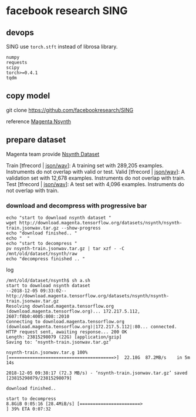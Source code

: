 
# facebook research SING

## devops 

SING use `torch.stft` instead of librosa library. 
```
numpy
requests
scipy
torch>=0.4.1
tqdm
```

## copy model 
git clone https://github.com/facebookresearch/SING

reference [Magenta Nsynth](https://github.com/tensorflow/magenta/tree/master/magenta/models/nsynth) 



## prepare dataset 

Magenta team provide [Nsynth Dataset](https://magenta.tensorflow.org/datasets/nsynth) 

Train [tfrecord | [json/wav](http://download.magenta.tensorflow.org/datasets/nsynth/nsynth-train.jsonwav.tar.gz)]: A training set with 289,205 examples. Instruments do not overlap with valid or test.
Valid [tfrecord | [json/wav](http://download.magenta.tensorflow.org/datasets/nsynth/nsynth-valid.jsonwav.tar.gz)]: A validation set with 12,678 examples. Instruments do not overlap with train.
Test [tfrecord | [json/wav](http://download.magenta.tensorflow.org/datasets/nsynth/nsynth-test.jsonwav.tar.gz)]: A test set with 4,096 examples. Instruments do not overlap with train.


### download and decompress with progressive bar 
```
echo "start to download nsynth dataset "
wget http://download.magenta.tensorflow.org/datasets/nsynth/nsynth-train.jsonwav.tar.gz --show-progress 
echo "download finished.. "
echo "  "
echo "start to decompress "
pv nsynth-train.jsonwav.tar.gz | tar xzf - -C /mnt/old/dataset/nsynth/raw
echo "decompress finished .. "

```


log
```
/mnt/old/dataset/nsynth$ sh a.sh 
start to download nsynth dataset 
--2018-12-05 09:33:02--  http://download.magenta.tensorflow.org/datasets/nsynth/nsynth-train.jsonwav.tar.gz
Resolving download.magenta.tensorflow.org (download.magenta.tensorflow.org)... 172.217.5.112, 2607:f8b0:4005:808::2010
Connecting to download.magenta.tensorflow.org (download.magenta.tensorflow.org)|172.217.5.112|:80... connected.
HTTP request sent, awaiting response... 200 OK
Length: 23815298079 (22G) [application/gzip]
Saving to: ‘nsynth-train.jsonwav.tar.gz’

nsynth-train.jsonwav.tar.g 100%[========================================>]  22.18G  87.2MB/s    in 5m 14s  

2018-12-05 09:38:17 (72.3 MB/s) - ‘nsynth-train.jsonwav.tar.gz’ saved [23815298079/23815298079]

download finished.. 
  
start to decompress 
8.8GiB 0:05:16 [28.4MiB/s] [=======================>                                      ] 39% ETA 0:07:32

```

